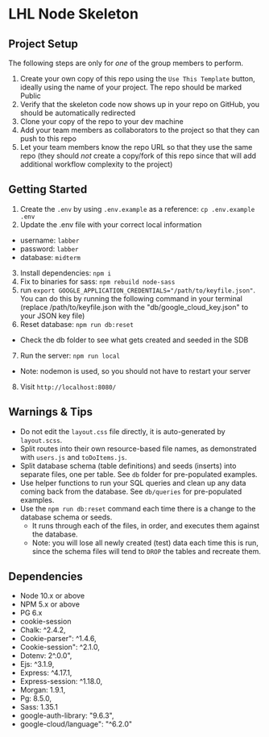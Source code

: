 LHL Node Skeleton
=========

## Project Setup

The following steps are only for _one_ of the group members to perform.

1. Create your own copy of this repo using the `Use This Template` button, ideally using the name of your project. The repo should be marked Public
2. Verify that the skeleton code now shows up in your repo on GitHub, you should be automatically redirected
3. Clone your copy of the repo to your dev machine
4. Add your team members as collaborators to the project so that they can push to this repo
5. Let your team members know the repo URL so that they use the same repo (they should _not_ create a copy/fork of this repo since that will add additional workflow complexity to the project)


## Getting Started

1. Create the `.env` by using `.env.example` as a reference: `cp .env.example .env`
2. Update the .env file with your correct local information 
  - username: `labber` 
  - password: `labber` 
  - database: `midterm`
3. Install dependencies: `npm i`
4. Fix to binaries for sass: `npm rebuild node-sass`
5.  run `export GOOGLE_APPLICATION_CREDENTIALS="/path/to/keyfile.json"`. You can do this by running the following command in your terminal (replace /path/to/keyfile.json with the "db/google_cloud_key.json" to your JSON key file)
6. Reset database: `npm run db:reset`
  - Check the db folder to see what gets created and seeded in the SDB
7. Run the server: `npm run local`
  - Note: nodemon is used, so you should not have to restart your server
8. Visit `http://localhost:8080/`

## Warnings & Tips

- Do not edit the `layout.css` file directly, it is auto-generated by `layout.scss`.
- Split routes into their own resource-based file names, as demonstrated with `users.js` and `toDoItems.js`.
- Split database schema (table definitions) and seeds (inserts) into separate files, one per table. See `db` folder for pre-populated examples. 
- Use helper functions to run your SQL queries and clean up any data coming back from the database. See `db/queries` for pre-populated examples.
- Use the `npm run db:reset` command each time there is a change to the database schema or seeds. 
  - It runs through each of the files, in order, and executes them against the database. 
  - Note: you will lose all newly created (test) data each time this is run, since the schema files will tend to `DROP` the tables and recreate them.


## Dependencies

- Node 10.x or above
- NPM 5.x or above
- PG 6.x
- cookie-session
- Chalk: ^2.4.2,
- Cookie-parser": ^1.4.6,
- Cookie-session": ^2.1.0,
- Dotenv: 2^.0.0",
- Ejs: ^3.1.9,
- Express: ^4.17.1,
- Express-session: ^1.18.0,
- Morgan: 1.9.1,
- Pg: 8.5.0,
- Sass: 1.35.1
- google-auth-library: "9.6.3",
- google-cloud/language": "^6.2.0"

